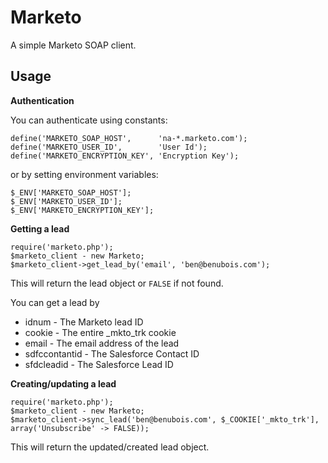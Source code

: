 # Marketo

A simple Marketo SOAP client.

## Usage

**Authentication**

You can authenticate using constants:

	define('MARKETO_SOAP_HOST',      'na-*.marketo.com');
	define('MARKETO_USER_ID',        'User Id');
	define('MARKETO_ENCRYPTION_KEY', 'Encryption Key');

or by setting environment variables:

	$_ENV['MARKETO_SOAP_HOST'];
	$_ENV['MARKETO_USER_ID'];
	$_ENV['MARKETO_ENCRYPTION_KEY'];

**Getting a lead**
	
	require('marketo.php');
	$marketo_client - new Marketo;
	$marketo_client->get_lead_by('email', 'ben@benubois.com');

This will return the lead object or `FALSE` if not found.

You can get a lead by

 - idnum - The Marketo lead ID
 - cookie - The entire _mkto_trk cookie
 - email - The email address of the lead
 - sdfccontantid - The Salesforce Contact ID
 - sfdcleadid - The Salesforce Lead ID


**Creating/updating a lead**

	require('marketo.php');
	$marketo_client - new Marketo;
	$marketo_client->sync_lead('ben@benubois.com', $_COOKIE['_mkto_trk'], array('Unsubscribe' -> FALSE));

This will return the updated/created lead object.